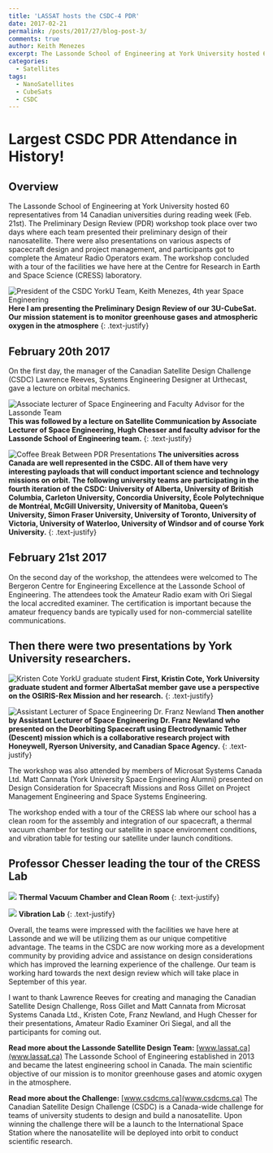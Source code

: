 ```yaml
---
title: 'LASSAT hosts the CSDC-4 PDR'
date: 2017-02-21
permalink: /posts/2017/27/blog-post-3/
comments: true
author: Keith Menezes
excerpt: The Lassonde School of Engineering at York University hosted 60 representatives from 14 Canadian universities during reading week (Feb. 21st).  The Preliminary Design Review (PDR) workshop took place over two days where each team presented their preliminary design of their nanosatellite.
categories:
  - Satellites
tags:
  - NanoSatellites
  - CubeSats
  - CSDC
---
```


# Largest CSDC PDR Attendance in History!

## Overview
The Lassonde School of Engineering at York University hosted 60 representatives from 14 Canadian universities during reading week (Feb. 21st).  The Preliminary Design Review (PDR) workshop took place over two days where each team presented their preliminary design of their nanosatellite. There were also presentations on various aspects of spacecraft design and project management, and participants got to complete the Amateur Radio Operators exam. The workshop concluded with a tour of the facilities we have here at the Centre for Research in Earth and Space Science (CRESS) laboratory.


![](/assets/images/csdcpdr.jpg "President of the CSDC YorkU Team, Keith Menezes, 4th year Space Engineering")
**Here I am presenting the Preliminary Design Review of our 3U-CubeSat. Our mission statement is to monitor greenhouse gases and atmospheric oxygen in the atmosphere**
{: .text-justify}

## February 20th 2017
On the first day, the manager of the Canadian Satellite Design Challenge (CSDC) Lawrence Reeves, Systems Engineering Designer at Urthecast, gave a lecture on orbital mechanics.

![](/assets/images/hugh.jpg "Associate lecturer of Space Engineering and Faculty Advisor for the Lassonde Team")
**This was followed by a lecture on Satellite Communication by Associate Lecturer of Space Engineering, Hugh Chesser and faculty advisor for the Lassonde School of Engineering team.**
{: .text-justify}

![](/assets/images/attendants.jpg "Coffee Break Between PDR Presentations")
**The universities across Canada are well represented in the CSDC. All of them have very interesting payloads that will conduct important science and technology missions on orbit. The following university teams are participating in the fourth iteration of the CSDC: University of Alberta, University of British Columbia, Carleton University, Concordia University, École Polytechnique de Montréal, McGill University, University of Manitoba, Queen’s University, Simon Fraser University, University of Toronto, University of Victoria, University of Waterloo, University of Windsor and of course York University.**
{: .text-justify}

## February 21st 2017
On the second day of the workshop, the attendees were welcomed to The Bergeron Centre for Engineering Excellence at the Lassonde School of Engineering. The attendees took the Amateur Radio exam with Ori Siegal the local accredited examiner. The certification is important because the amateur frequency bands are typically used for non-commercial satellite communications.

## Then there were two presentations by York University researchers.
![](/assets/images/kristen.jpg "Kristen Cote YorkU graduate student")
**First, Kristin Cote, York University graduate student and former AlbertaSat member gave use a perspective on the OSIRIS-Rex Mission and her research.**
{: .text-justify}

![](/assets/images/newland.jpg "Assistant Lecturer of Space Engineering Dr. Franz Newland")
**Then another by Assistant Lecturer of Space Engineering Dr. Franz Newland who presented on the Deorbiting Spacecraft using Electrodynamic Tether (Descent) mission which is a collaborative research project with Honeywell, Ryerson University, and Canadian Space Agency.**
{: .text-justify}

The workshop was also attended by members of Microsat Systems Canada Ltd. Matt Cannata (York University Space Engineering Alumni) presented on Design Consideration for Spacecraft Missions and Ross Gillet on Project Management Engineering and Space Systems Engineering.

The workshop ended with a tour of the CRESS lab where our school has a clean room for the assembly and integration of our spacecraft, a thermal vacuum chamber for testing our satellite in space environment conditions, and vibration table for testing our satellite under launch conditions.

## Professor Chesser leading the tour of the CRESS Lab
![](/assets/images/tvac.jpg)
**Thermal Vacuum Chamber and Clean Room**
{: .text-justify}

![](/assets/images/vib.jpg)
**Vibration Lab**
{: .text-justify}

Overall, the teams were impressed with the facilities we have here at Lassonde and we will be utilizing them as our unique competitive advantage. The teams in the CSDC are now working more as a development community by providing advice and assistance on design considerations which has improved the learning experience of the challenge. Our team is working hard towards the next design review which will take place in September of this year.

I want to thank Lawrence Reeves for creating and managing the Canadian Satellite Design Challenge, Ross Gillet and Matt Cannata from Microsat Systems Canada Ltd., Kristen Cote, Franz Newland, and Hugh Chesser for their presentations, Amateur Radio Examiner Ori Siegal, and all the participants for coming out.

**Read more about the Lassonde Satellite Design Team:** [www.lassat.ca](www.lassat.ca)
The Lassonde School of Engineering established in 2013 and became the latest engineering school in Canada. The main scientific objective of our mission is to monitor greenhouse gases and atomic oxygen in the atmosphere.

**Read more about the Challenge:** [www.csdcms.ca](www.csdcms.ca)
The Canadian Satellite Design Challenge (CSDC) is a Canada-wide challenge for teams of university students to design and build a nanosatellite. Upon winning the challenge there will be a launch to the International Space Station where the nanosatellite will be deployed into orbit to conduct scientific research.

<div id="fb-root"></div>
<script>(function(d, s, id) {
  var js, fjs = d.getElementsByTagName(s)[0];
  if (d.getElementById(id)) return;
  js = d.createElement(s); js.id = id;
  js.src = "//connect.facebook.net/en_US/sdk.js#xfbml=1&version=v2.8";
  fjs.parentNode.insertBefore(js, fjs);
}(document, 'script', 'facebook-jssdk'));</script>

<div class="fb-like" data-href="http://keithmenezes.ca/posts/2017/01/blog-post-2/" data-layout="standard" data-action="like" data-size="large" data-show-faces="true" data-share="false"></div>

<div class="fb-send" data-href="http://keithmenezes.ca/posts/2017/01/blog-post-2/"></div>
